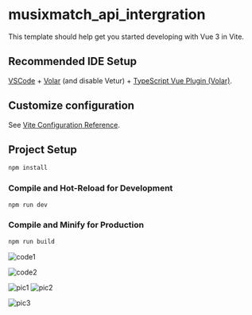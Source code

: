 # musixmatch_api_intergration

This template should help get you started developing with Vue 3 in Vite.

## Recommended IDE Setup

[VSCode](https://code.visualstudio.com/) + [Volar](https://marketplace.visualstudio.com/items?itemName=Vue.volar) (and disable Vetur) + [TypeScript Vue Plugin (Volar)](https://marketplace.visualstudio.com/items?itemName=Vue.vscode-typescript-vue-plugin).

## Customize configuration

See [Vite Configuration Reference](https://vitejs.dev/config/).

## Project Setup

```sh
npm install
```

### Compile and Hot-Reload for Development

```sh
npm run dev
```

### Compile and Minify for Production

```sh
npm run build
```


![code1](https://github.com/jannu01/https-github.com-ITEC660-lab-3-jannu01/assets/147190806/f6faa622-0e2a-4ce2-9c1b-f5263b2abb6c)


![code2](https://github.com/jannu01/https-github.com-ITEC660-lab-3-jannu01/assets/147190806/0b1fccef-b01b-4714-88a0-8780d5944128)

![pic1](https://github.com/jannu01/https-github.com-ITEC660-lab-3-jannu01/assets/147190806/e0aaf072-4fd2-45bd-ab88-845f41fa593e)
![pic2](https://github.com/jannu01/https-github.com-ITEC660-lab-3-jannu01/assets/147190806/4477d950-2a85-4f95-8f96-e569cefc185f)



![pic3](https://github.com/jannu01/https-github.com-ITEC660-lab-3-jannu01/assets/147190806/ad7b27b0-5003-40d2-8dd7-f5a2c11d159a)
